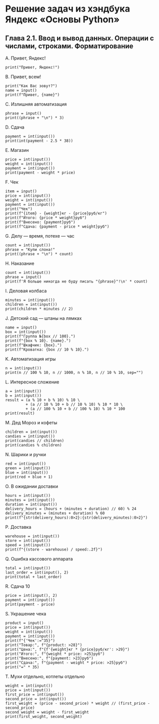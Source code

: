 # Решение задач из хэндбука Яндекс «Основы Python»

## Глава 2.1. Ввод и вывод данных. Операции с числами, строками. Форматирование

A. Привет, Яндекс!
```
print("Привет, Яндекс!")
```

B. Привет, всем!
```
print("Как Вас зовут?")
name = input()
print(f"Привет, {name}")
```

C. Излишняя автоматизация
```
phrase = input()
print((phrase + "\n") * 3)
```

D. Сдача
```
payment = int(input())
print(int(payment - 2.5 * 38))
```

E. Магазин
```
price = int(input())
weight = int(input())
payment = int(input())
print(payment - weight * price)
```

F. Чек
```
item = input()
price = int(input())
weight = int(input())
payment = int(input())
print("Чек")
print(f"{item} - {weight}кг - {price}руб/кг")
print(f"Итого: {price * weight}руб")
print(f"Внесено: {payment}руб")
print(f"Сдача: {payment - price * weight}руб")
```

G. Делу — время, потехе — час
```
count = int(input())
phrase = "Купи слона!"
print((phrase + "\n") * count)
```

H. Наказание
```
count = int(input())
phrase = input()
print(f'Я больше никогда не буду писать "{phrase}"!\n' * count)
```

I. Деловая колбаса
```
minutes = int(input())
children = int(input())
print(children * minutes // 2)
```

J. Детский сад — штаны на лямках
```
name = input()
box = int(input())
print(f"Группа №{box // 100}.")
print(f"{box % 10}. {name}.")
print(f"Шкафчик: {box}.")
print(f"Кроватка: {box // 10 % 10}.")
```

K. Автоматизация игры
```
n = int(input())
print(n // 100 % 10, n // 1000, n % 10, n // 10 % 10, sep="")
```

L. Интересное сложение
```
a = int(input())
b = int(input())
result = (a % 10 + b % 10) % 10 \
         + (a // 10 % 10 + b // 10 % 10) % 10 * 10 \
         + (a // 100 % 10 + b // 100 % 10) % 10 * 100
print(result)
```

M. Дед Мороз и кофеты
```
children = int(input())
candies = int(input())
print(candies // children)
print(candies % children)
```

N. Шарики и ручки
```
red = int(input())
green = int(input())
blue = int(input())
print(red + blue + 1)
```

O. В ожидании доставки
```
hours = int(input())
minutes = int(input())
duration = int(input())
delivery_hours = (hours + (minutes + duration) // 60) % 24
delivery_minutes = (minutes + duration) % 60
print(f"{str(delivery_hours):0>2}:{str(delivery_minutes):0>2}")
```

P. Доставка
```
warehouse = int(input())
store = int(input())
speed = int(input())
print(f"{(store - warehouse) / speed:.2f}")
```

Q. Ошибка кассового аппарата
```
total = int(input())
last_order = int(input(), 2)
print(total + last_order)
```

R. Сдача 10
```
price = int(input(), 2)
payment = int(input())
print(payment - price)
```

S. Украшение чека
```
product = input()
price = int(input())
weight = int(input())
payment = int(input())
print(f"{'Чек':=^35}")
print("Товар:", f"{product: >28}")
print("Цена:", f"{f'{weight}кг * {price}руб/кг': >29}")
print("Итого:", f"{weight * price: >25}руб")
print("Внесено:", f"{payment: >23}руб")
print("Сдача:", f"{payment - weight * price: >25}руб")
print("=" * 35)
```

T. Мухи отдельно, котлеты отдельно
```
weight = int(input())
price = int(input())
first_price = int(input())
second_price = int(input())
first_weight = (price - second_price) * weight // (first_price - second_price)
second_weight = weight - first_weight
print(first_weight, second_weight)
```